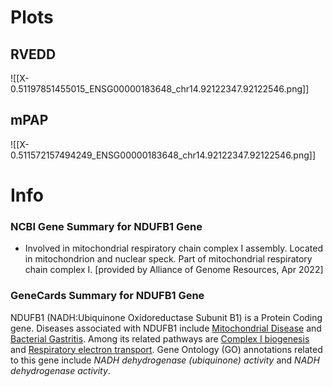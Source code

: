 # Plots
## RVEDD
![[X-0.51197851455015_ENSG00000183648_chr14.92122347.92122546.png]]
## mPAP
![[X-0.511572157494249_ENSG00000183648_chr14.92122347.92122546.png]]
# Info

### NCBI Gene Summary for NDUFB1 Gene

[](https://www.ncbi.nlm.nih.gov/gene/4707)

- Involved in mitochondrial respiratory chain complex I assembly. Located in mitochondrion and nuclear speck. Part of mitochondrial respiratory chain complex I. [provided by Alliance of Genome Resources, Apr 2022]
    

### GeneCards Summary for NDUFB1 Gene

NDUFB1 (NADH:Ubiquinone Oxidoreductase Subunit B1) is a Protein Coding gene. Diseases associated with NDUFB1 include [Mitochondrial Disease](http://www.malacards.org/card/mitochondrial_disease "See Mitochondrial Disease at MalaCards") and [Bacterial Gastritis](http://www.malacards.org/card/bacterial_gastritis "See Bacterial Gastritis at MalaCards"). Among its related pathways are [Complex I biogenesis](https://pathcards.genecards.org/card/complex_i_biogenesis "See Complex I biogenesis at Pathcards") and [Respiratory electron transport](https://pathcards.genecards.org/card/respiratory_electron_transport "See Respiratory electron transport at Pathcards"). Gene Ontology (GO) annotations related to this gene include _NADH dehydrogenase (ubiquinone) activity_ and _NADH dehydrogenase activity_.